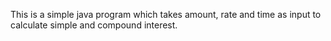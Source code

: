 This is a simple java program which takes amount, rate and time as input to calculate simple and compound interest.
